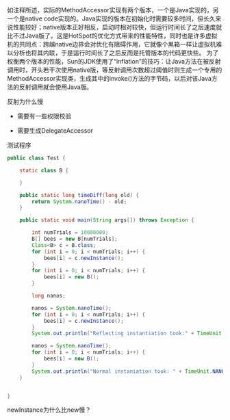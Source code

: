 





如注释所述，实际的MethodAccessor实现有两个版本，一个是Java实现的，另一个是native code实现的。Java实现的版本在初始化时需要较多时间，但长久来说性能较好；native版本正好相反，启动时相对较快，但运行时间长了之后速度就比不过Java版了。这是HotSpot的优化方式带来的性能特性，同时也是许多虚拟机的共同点：跨越native边界会对优化有阻碍作用，它就像个黑箱一样让虚拟机难以分析也将其内联，于是运行时间长了之后反而是托管版本的代码更快些。
为了权衡两个版本的性能，Sun的JDK使用了“inflation”的技巧：让Java方法在被反射调用时，开头若干次使用native版，等反射调用次数超过阈值时则生成一个专用的MethodAccessor实现类，生成其中的invoke()方法的字节码，以后对该Java方法的反射调用就会使用Java版。









反射为什么慢

- 需要有一些权限校验

- 需要生成DelegateAccessor



测试程序

```java
public class Test {

    static class B {

    }

    public static long timeDiff(long old) {
        return System.nanoTime() - old;
    }

    public static void main(String args[]) throws Exception {

        int numTrials = 10000000;
        B[] bees = new B[numTrials];
        Class<B> c = B.class;
        for (int i = 0; i < numTrials; i++) {
            bees[i] = c.newInstance();
        }
        for (int i = 0; i < numTrials; i++) {
            bees[i] = new B();
        }

        long nanos;

        nanos = System.nanoTime();
        for (int i = 0; i < numTrials; i++) {
            bees[i] = c.newInstance();
        }
        System.out.println("Reflecting instantiation took:" + TimeUnit.NANOSECONDS.toMillis(timeDiff(nanos)) + "ms");

        nanos = System.nanoTime();
        for (int i = 0; i < numTrials; i++) {
            bees[i] = new B();
        }
        System.out.println("Normal instaniation took: " + TimeUnit.NANOSECONDS.toMillis(timeDiff(nanos)) + "ms");
    }


}
```



newInstance为什么比new慢？